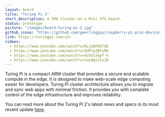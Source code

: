 ```yaml
---
layout: board
title: "Turing Pi 2"
short_description: 4 CM4 Cluster on a Mini ITX board.
status: prototype
picture: "/images/board-turing-pi-2.jpg"
github_issue: "https://github.com/geerlingguy/raspberry-pi-pcie-devices/issues/25#issue-743990222"
link: https://turingpi.com/v2/
videos:
  - https://www.youtube.com/watch?v=RijuRF0ITdE
  - https://www.youtube.com/watch?v=IUPYpZBfsMU
  - https://www.youtube.com/watch?v=4vSGl5kpf-k
  - https://www.youtube.com/watch?v=YuLNqs21x2Q
---
```

Turing Pi is a compact ARM cluster that provides a secure and scalable compute in the edge. It is designed to make web-scale edge computing easier for developers. Turing Pi cluster architecture allows you to migrate and sync web apps with minimal friction. It provides you with complete control of the edge infrastructure and improves reliability.

You can read more about the Turing Pi 2's latest news and specs in its most recent update [here](https://turingpi.com/turing-pi-v2-is-here/). 
